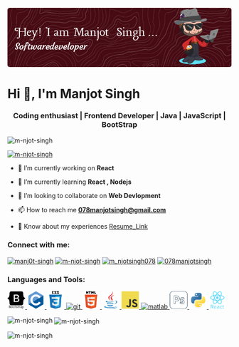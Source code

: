 
![Header image](./github-header-image.png)

<h1 align="centre">Hi 👋, I'm Manjot Singh</h1>
<h3 align="center">Coding enthusiast | Frontend Developer | Java | JavaScript | BootStrap</h3>

<p align="left"> <img src="https://komarev.com/ghpvc/?username=m-njot-singh&label=Profile%20views&color=0e75b6&style=flat" alt="m-njot-singh" /> </p>

<p align="left"> <a href="https://github.com/ryo-ma/github-profile-trophy"><img src="https://github-profile-trophy.vercel.app/?username=m-njot-singh" alt="m-njot-singh" /></a> </p>

- 🔭 I’m currently working on **React**

- 🌱 I’m currently learning **React , Nodejs**

- 👯 I’m looking to collaborate on **Web Devlopment**

- 📫 How to reach me **078manjotsingh@gmail.com** 

- 📄 Know about my experiences [Resume_Link](https://drive.google.com/file/d/1ktxd35UAPtBZFDkO5Mcgei2WDLX1bxbQ/view?usp=sharing)

<h3 align="left">Connect with me:</h3>
<p align="left">
<a href="https://linkedin.com/in/manj0t-singh" target="blank"><img align="center" src="https://raw.githubusercontent.com/rahuldkjain/github-profile-readme-generator/master/src/images/icons/Social/linked-in-alt.svg" alt="manj0t-singh" height="30" width="40" /></a>
<a href="https://codesandbox.com/m-njot-singh" target="blank"><img align="center" src="https://raw.githubusercontent.com/rahuldkjain/github-profile-readme-generator/master/src/images/icons/Social/codesandbox.svg" alt="m-njot-singh" height="30" width="40" /></a>
<a href="https://instagram.com/m_njotsingh078" target="blank"><img align="center" src="https://raw.githubusercontent.com/rahuldkjain/github-profile-readme-generator/master/src/images/icons/Social/instagram.svg" alt="m_njotsingh078" height="30" width="40" /></a>
<a href="https://www.leetcode.com/078manjotsingh" target="blank"><img align="center" src="https://raw.githubusercontent.com/rahuldkjain/github-profile-readme-generator/master/src/images/icons/Social/leet-code.svg" alt="078manjotsingh" height="30" width="40" /></a>
</p>

<h3 align="left">Languages and Tools:</h3>
<p align="left"> 
<a href="https://getbootstrap.com" target="_blank" rel="noreferrer"> <img src="https://raw.githubusercontent.com/devicons/devicon/master/icons/bootstrap/bootstrap-plain-wordmark.svg" alt="bootstrap" width="40" height="40"/> </a> 
<a href="https://www.cprogramming.com/" target="_blank" rel="noreferrer"> <img src="https://raw.githubusercontent.com/devicons/devicon/master/icons/c/c-original.svg" alt="c" width="40" height="40"/> </a> 
<a href="https://www.w3schools.com/css/" target="_blank" rel="noreferrer"> <img src="https://raw.githubusercontent.com/devicons/devicon/master/icons/css3/css3-original-wordmark.svg" alt="css3" width="40" height="40"/> </a> 
<a href="https://git-scm.com/" target="_blank" rel="noreferrer"> <img src="https://www.vectorlogo.zone/logos/git-scm/git-scm-icon.svg" alt="git" width="40" height="40"/> </a> 
<a href="https://www.w3.org/html/" target="_blank" rel="noreferrer"> <img src="https://raw.githubusercontent.com/devicons/devicon/master/icons/html5/html5-original-wordmark.svg" alt="html5" width="40" height="40"/> </a> 
<a href="https://www.java.com" target="_blank" rel="noreferrer"> <img src="https://raw.githubusercontent.com/devicons/devicon/master/icons/java/java-original.svg" alt="java" width="40" height="40"/> </a> 
<a href="https://developer.mozilla.org/en-US/docs/Web/JavaScript" target="_blank" rel="noreferrer"> <img src="https://raw.githubusercontent.com/devicons/devicon/master/icons/javascript/javascript-original.svg" alt="javascript" width="40" height="40"/> </a> 
<a href="https://www.mathworks.com/" target="_blank" rel="noreferrer"> <img src="https://upload.wikimedia.org/wikipedia/commons/2/21/Matlab_Logo.png" alt="matlab" width="40" height="40"/> </a> 
<a href="https://www.photoshop.com/en" target="_blank" rel="noreferrer"> <img src="https://raw.githubusercontent.com/devicons/devicon/master/icons/photoshop/photoshop-line.svg" alt="photoshop" width="40" height="40"/> </a> 
<a href="https://www.python.org" target="_blank" rel="noreferrer"> <img src="https://raw.githubusercontent.com/devicons/devicon/master/icons/python/python-original.svg" alt="python" width="40" height="40"/> </a> 
<a href="https://reactjs.org/" target="_blank" rel="noreferrer"> <img src="https://raw.githubusercontent.com/devicons/devicon/master/icons/react/react-original-wordmark.svg" alt="react" width="40" height="40"/> </a> </p>

<p><img align="left" src="https://github-readme-stats.vercel.app/api/top-langs?username=m-njot-singh&show_icons=true&locale=en&layout=compact" alt="m-njot-singh" /></p>

<p>&nbsp;<img align="center" src="https://github-readme-stats.vercel.app/api?username=m-njot-singh&show_icons=true&locale=en" alt="m-njot-singh" /></p>

<p><img align="center" src="https://github-readme-streak-stats.herokuapp.com/?user=m-njot-singh&" alt="m-njot-singh" /></p>
